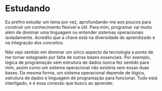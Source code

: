 # Estudando
 
Eu prefiro estudar um tema por vez, aprofundando-me aos poucos para construir um conhecimento flexível e útil. Para mim, programar vai muito além de dominar uma linguagem ou entender sistemas operacionais isoladamente. Acredito que a chave está na diversidade do aprendizado e na integração dos conceitos.

Não vejo sentido em dominar um único aspecto da tecnologia a ponto de me tornar estagnado por falta de outras bases essenciais. Por exemplo, lógica de programação sem estrutura de dados nunca fez sentido para mim, assim como um sistema operacional não existiria sem essas duas bases. Da mesma forma, um sistema operacional depende de lógica, estrutura de dados e linguagem de programação para funcionar. Tudo está interligado, e é essa conexão que busco ao aprender.